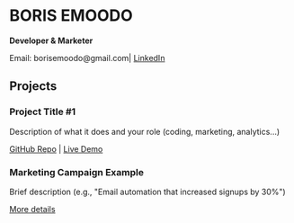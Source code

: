 <!DOCTYPE html>
<html lang="en">
<head>
  <meta charset="UTF-8" />
  <meta name="viewport" content="width=device-width, initial-scale=1.0"/>
</head>
<body>
  <h1>BORIS EMOODO</h1>
  <p><strong>Developer & Marketer</strong></p>
  <p>Email: borisemoodo@gmail.com| <a href="https://www.linkedin.com/in/boris-emoodo-b5a66316b/">LinkedIn</a></p>

  <h2>Projects</h2>

  <div class="project">
    <h3>Project Title #1</h3>
    <p>Description of what it does and your role (coding, marketing, analytics...)</p>
    <p><a href="https://github.com/yourusername/project1">GitHub Repo</a> | 
       <a href="https://live-demo.com">Live Demo</a></p>
  </div>

  <div class="project">
    <h3>Marketing Campaign Example</h3>
    <p>Brief description (e.g., "Email automation that increased signups by 30%")</p>
    <p><a href="#">More details</a></p>
  </div>
</body>
</html>
